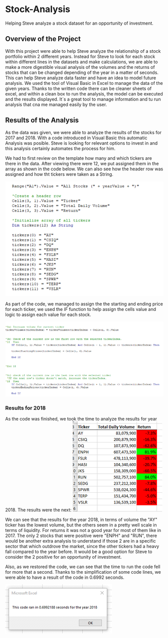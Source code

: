 # Stock-Analysis

Helping Steve analyze a stock dataset for an opportunity of investment. 

## Overview of the Project
With this project were able to help Steve analyze the relationship of a stock portfolio within 2 different years. Instead for Steve to look for each stock within different lines in the datasets and make calculations, we are able to make a more digestible visual analysis of the volumes and the returns of stocks that can be changed depending of the year in a matter of seconds. This can help Steve analyze data faster and have an idea to model future analysis. We used the tool of Visual Basic in Excel to manage the data of the given years. Thanks to the written code there can be cleaner sheets of excel, and within a clean box to run the analysis, the model can be executed and the results displayed. It´s a great tool to manage information and tu run analysis that cna me managed easily by the user. 

## Results of the Analysis
As the data was given, we were able to analyze the results of the stocks for 2017 and 2018. With a code introduced in Visual Basic this automatic Analysis was posible. Steve is looking for relevant options to invest in and this analysis certainly automates the process for him. 

We had to first review on the template how many and which tickers are there in the data. After viewing there were 12, we put assigned them in the array as shown in the code below. We can also see how the header row was assigned and how tht tickers were taken as a String. 

![](https://github.com/JoseLuisMontemayor/Stock-Analysis/blob/main/Array_Tickers.PNG)

As part of the code, we managed to assign the the starting and ending price for each ticker, we used the *IF* function to help assign the cells value and logic to assign each value for each stock. 

![](https://github.com/JoseLuisMontemayor/Stock-Analysis/blob/main/Starting_%26_Ending_Prices.PNG)


### Results for 2018

As the code was finished, we took the time to analyze the results for year 2018. The results were the next:
![](https://github.com/JoseLuisMontemayor/Stock-Analysis/blob/main/2018_VBA_Results.png)

We can see that the results for the year 2018, in terms of volume the "AY" ticker has the lowest volume, but the others seem in a pretty well scale in terms of liquidity. For returns it was not a good year for most of them like in 2017. The only 2 stocks that were positive were "ENPH" and "RUN", there would be another extra analysis to understand if those 2 are in a specific sector that which outdrove the market, since the other tickers had a heavy fall compared to the year before. It would be a good option for Steve to consider the 2 positive for an opportunity of investment. 

Also, as we restored the code, we can see that the time to run the code fell for more that a second. Thanks to the simplification of some code lines, we were able to have a result of the code in 0.6992 seconds. 

![](https://github.com/JoseLuisMontemayor/Stock-Analysis/blob/main/VBA_Challenge_2018.png)







